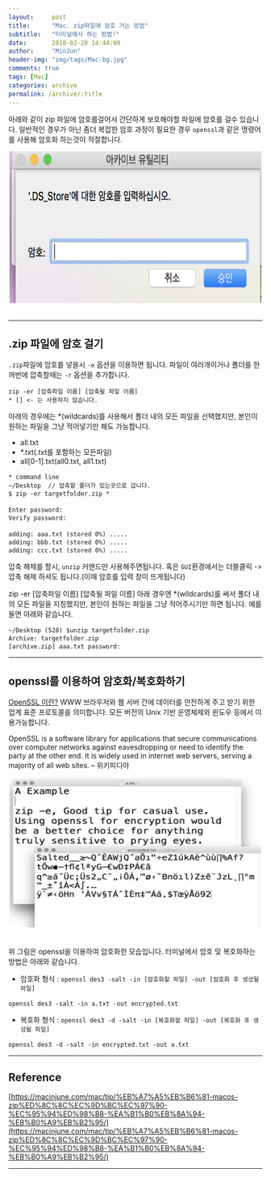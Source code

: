 ```yaml
---
layout:     post
title:      "Mac. zip파일에 암호 거는 방법"
subtitle:   "터미널에서 하는 방법!"
date:       2018-02-28 14:44:00
author:     "MinJun"
header-img: "img/tags/Mac-bg.jpg"
comments: true 
tags: [Mac]
categories: archive
permalink: /archive/:title
---
```


아래와 같이 zip 파일에 암호를걸어서 간단하게 보호해야할 파일에 암호를 걸수 있습니다. 일반적인 경우가 아닌 좀더 복잡한 암호 과정이 필요한 경우 `openssl`과 같은 명령어를 사용해 암호화 하는것이 적절합니다. <br>

<center><img src="/img/posts/password_Zip.png" width="500" height="300"></center> <br> 

---

## .zip 파일에 암호 걸기 

`.zip`파일에 암호를 넣을시 `-e` 옵션을 이용하면 됩니다. 파일이 여러개이거나 폴더를 한꺼번에 압축할때는 `-r` 옵션을 추가합니다.

```
zip -er [압축파일 이름] [압축될 파일 이름]
* [] <- 는 사용하지 않습니다. 
```

아래의 경우에는 *(wildcards)를 사용해서 폴더 내의 모든 파일을 선택했지만, 본인이 원하는 파일을 그냥 적어넣기만 해도 가능합니다. 

- all.txt
- *.txt(.txt를 포함하는 모든파일)
- all[0-1].txt(all0.txt, all1.txt)

```vi
* command line
~/Desktop  // 압축할 폴더가 있는곳으로 갑니다.
$ zip -er targetfolder.zip *

Enter password:
Verify password:

adding: aaa.txt (stored 0%) .....
adding: bbb.txt (stored 0%) .....
adding: ccc.txt (stored 0%) .....
```

압축 해제를 할시, `unzip` 커맨드만 사용해주면됩니다. 혹은 `GUI`환경에서는 더블클릭 -> 압축 해제 하셔도 됩니다.(이때 암호를 입력 창이 뜨게됩니다)

zip -er [압축파일 이름] [압축될 파일 이름]
아래 경우엔 *(wildcards)를 써서 폴더 내의 모든 파일을 지칭했지만, 본인이 원하는 파일을 그냥 적어주시기만 하면 됩니다. 예를 들면 아래와 같습니다.

```vi
~/Desktop (528) $unzip targetfolder.zip
Archive: targetfolder.zip
[archive.zip] aaa.txt password:
```

---

## openssl를 이용하여 암호화/복호화하기

[OpenSSL 이란?](https://en.wikipedia.org/wiki/OpenSSL) WWW 브라우저와 웹 서버 간에 데이터를 안전하게 주고 받기 위한 업계 표준 프로토콜을 의미합니다. 모든 버전의 Unix 기반 운영체제와 윈도우 등에서 이용가능합니다. <br>

OpenSSL is a software library for applications that secure communications over computer networks against eavesdropping or need to identify the party at the other end. It is widely used in internet web servers, serving a majority of all web sites. – 위키피디아 <br>

<center><img src="/img/posts/password_Zip-1.png" width="500" height="300"></center> <br> 

위 그림은 openssl을 이용하여 암호화한 모습입니다. 터미널에서 암호 및 복호화하는 방법은 아래와 같습니다.

* 암호화 형식 : `openssl des3 -salt -in [암호화할 파일] -out [암호화 후 생성될 파일]`

```vi
openssl des3 -salt -in a.txt -out encrypted.txt
```

* 복호화 형식 : `openssl des3 -d -salt -in [복호화할 파일] -out [복호화 후 생성될 파일]`

```vi
openssl des3 -d -salt -in encrypted.txt -out a.txt
```

---

## Reference 

[https://macinjune.com/mac/tip/%EB%A7%A5%EB%B6%81-macos-zip%ED%8C%8C%EC%9D%BC%EC%97%90-%EC%95%94%ED%98%B8-%EA%B1%B0%EB%8A%94-%EB%B0%A9%EB%B2%95/](https://macinjune.com/mac/tip/%EB%A7%A5%EB%B6%81-macos-zip%ED%8C%8C%EC%9D%BC%EC%97%90-%EC%95%94%ED%98%B8-%EA%B1%B0%EB%8A%94-%EB%B0%A9%EB%B2%95/)

---










